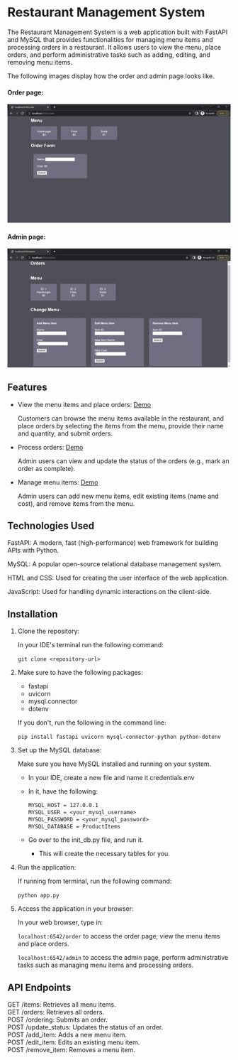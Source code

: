 # Restaurant Management System
The Restaurant Management System is a web application built with FastAPI 
and MySQL that provides functionalities for managing menu items and processing
orders in a restaurant. It allows users to view the menu, place orders, and 
perform administrative tasks such as adding, editing, and removing menu items.

The following images display how the order and admin page looks like.   
#### Order page:
![order](imgs/order_page.JPG)

#### Admin page:
![admin](imgs/admin_page.JPG)
## Features
- View the menu items and place orders: [Demo](https://youtu.be/TJcFTamXOVo)

   Customers can browse the menu items available in the restaurant, and place 
orders by selecting the items from the menu, provide their name and quantity, 
and submit orders.


- Process orders: [Demo](https://youtu.be/9FpUjJbRTRo)

   Admin users can view and update the status of the orders (e.g., mark an order as complete).     


- Manage menu items: [Demo](https://youtu.be/ETzMMLGTdHU)

   Admin users can add new menu items, edit existing items (name and cost), and remove items from the menu.     

## Technologies Used

FastAPI: A modern, fast (high-performance) web framework for building APIs 
with Python.

MySQL: A popular open-source relational database management system.

HTML and CSS: Used for creating the user interface of the web application.

JavaScript: Used for handling dynamic interactions on the client-side.

## Installation

1. Clone the repository:

   In your IDE's terminal run the following command:

    ``
    git clone <repository-url>
    ``


2. Make sure to have the following packages:
   - fastapi
   - uvicorn
   - mysql.connector
   - dotenv
   
   If you don't, run the following in the command line:

   ``
   pip install fastapi uvicorn mysql-connector-python python-dotenv
   ``


3. Set up the MySQL database:

   Make sure you have MySQL installed and running on your system.

   - In your IDE, create a new file and name it credentials.env
   - In it, have the following:

         MYSQL_HOST = 127.0.0.1       
         MYSQL_USER = <your_mysql_username>     
         MYSQL_PASSWORD = <your_mysql_password>  
         MYSQL_DATABASE = ProductItems

   - Go over to the init_db.py file, and run it.
     - This will create the necessary tables for you.

4. Run the application:

   If running from terminal, run the following command:

   ``
   python app.py
   ``
   

5. Access the application in your browser:

   In your web browser, type in: 

   `localhost:6542/order` to access the order page, view the menu items and place orders.

   `localhost:6542/admin` to access the admin page, perform administrative 
tasks such as managing menu items and processing orders. 

## API Endpoints
GET /items: Retrieves all menu items.  
GET /orders: Retrieves all orders.  
POST /ordering: Submits an order.   
POST /update_status: Updates the status of an order.  
POST /add_item: Adds a new menu item.  
POST /edit_item: Edits an existing menu item.   
POST /remove_item: Removes a menu item.   
